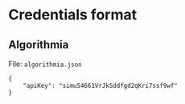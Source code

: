 # Credentials format

## Algorithmia

File: `algorithmia.json`

```
{
    "apiKey": "simu54661VrJkSddfgd2qKri7ssf9wf"
}
```


